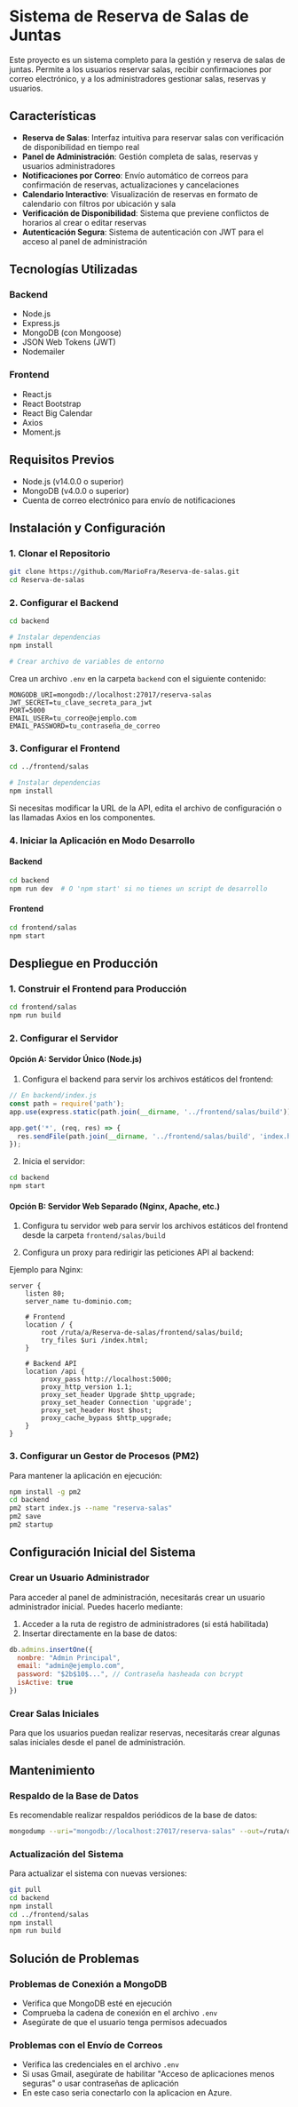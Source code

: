 # Sistema de Reserva de Salas de Juntas

Este proyecto es un sistema completo para la gestión y reserva de salas de juntas. Permite a los usuarios reservar salas, recibir confirmaciones por correo electrónico, y a los administradores gestionar salas, reservas y usuarios.

## Características

- **Reserva de Salas**: Interfaz intuitiva para reservar salas con verificación de disponibilidad en tiempo real
- **Panel de Administración**: Gestión completa de salas, reservas y usuarios administradores
- **Notificaciones por Correo**: Envío automático de correos para confirmación de reservas, actualizaciones y cancelaciones
- **Calendario Interactivo**: Visualización de reservas en formato de calendario con filtros por ubicación y sala
- **Verificación de Disponibilidad**: Sistema que previene conflictos de horarios al crear o editar reservas
- **Autenticación Segura**: Sistema de autenticación con JWT para el acceso al panel de administración

## Tecnologías Utilizadas

### Backend
- Node.js
- Express.js
- MongoDB (con Mongoose)
- JSON Web Tokens (JWT)
- Nodemailer

### Frontend
- React.js
- React Bootstrap
- React Big Calendar
- Axios
- Moment.js

## Requisitos Previos

- Node.js (v14.0.0 o superior)
- MongoDB (v4.0.0 o superior)
- Cuenta de correo electrónico para envío de notificaciones

## Instalación y Configuración

### 1. Clonar el Repositorio

```bash
git clone https://github.com/MarioFra/Reserva-de-salas.git
cd Reserva-de-salas
```

### 2. Configurar el Backend

```bash
cd backend

# Instalar dependencias
npm install

# Crear archivo de variables de entorno
```

Crea un archivo `.env` en la carpeta `backend` con el siguiente contenido:

```
MONGODB_URI=mongodb://localhost:27017/reserva-salas
JWT_SECRET=tu_clave_secreta_para_jwt
PORT=5000
EMAIL_USER=tu_correo@ejemplo.com
EMAIL_PASSWORD=tu_contraseña_de_correo
```

### 3. Configurar el Frontend

```bash
cd ../frontend/salas

# Instalar dependencias
npm install
```

Si necesitas modificar la URL de la API, edita el archivo de configuración o las llamadas Axios en los componentes.

### 4. Iniciar la Aplicación en Modo Desarrollo

#### Backend
```bash
cd backend
npm run dev  # O 'npm start' si no tienes un script de desarrollo
```

#### Frontend
```bash
cd frontend/salas
npm start
```

## Despliegue en Producción

### 1. Construir el Frontend para Producción

```bash
cd frontend/salas
npm run build
```

### 2. Configurar el Servidor

#### Opción A: Servidor Único (Node.js)

1. Configura el backend para servir los archivos estáticos del frontend:

```javascript
// En backend/index.js
const path = require('path');
app.use(express.static(path.join(__dirname, '../frontend/salas/build')));

app.get('*', (req, res) => {
  res.sendFile(path.join(__dirname, '../frontend/salas/build', 'index.html'));
});
```

2. Inicia el servidor:

```bash
cd backend
npm start
```

#### Opción B: Servidor Web Separado (Nginx, Apache, etc.)

1. Configura tu servidor web para servir los archivos estáticos del frontend desde la carpeta `frontend/salas/build`

2. Configura un proxy para redirigir las peticiones API al backend:

Ejemplo para Nginx:
```
server {
    listen 80;
    server_name tu-dominio.com;

    # Frontend
    location / {
        root /ruta/a/Reserva-de-salas/frontend/salas/build;
        try_files $uri /index.html;
    }

    # Backend API
    location /api {
        proxy_pass http://localhost:5000;
        proxy_http_version 1.1;
        proxy_set_header Upgrade $http_upgrade;
        proxy_set_header Connection 'upgrade';
        proxy_set_header Host $host;
        proxy_cache_bypass $http_upgrade;
    }
}
```

### 3. Configurar un Gestor de Procesos (PM2)

Para mantener la aplicación en ejecución:

```bash
npm install -g pm2
cd backend
pm2 start index.js --name "reserva-salas"
pm2 save
pm2 startup
```

## Configuración Inicial del Sistema

### Crear un Usuario Administrador

Para acceder al panel de administración, necesitarás crear un usuario administrador inicial. Puedes hacerlo mediante:

1. Acceder a la ruta de registro de administradores (si está habilitada)
2. Insertar directamente en la base de datos:

```javascript
db.admins.insertOne({
  nombre: "Admin Principal",
  email: "admin@ejemplo.com",
  password: "$2b$10$...", // Contraseña hasheada con bcrypt
  isActive: true
})
```

### Crear Salas Iniciales

Para que los usuarios puedan realizar reservas, necesitarás crear algunas salas iniciales desde el panel de administración.

## Mantenimiento

### Respaldo de la Base de Datos

Es recomendable realizar respaldos periódicos de la base de datos:

```bash
mongodump --uri="mongodb://localhost:27017/reserva-salas" --out=/ruta/de/respaldo
```

### Actualización del Sistema

Para actualizar el sistema con nuevas versiones:

```bash
git pull
cd backend
npm install
cd ../frontend/salas
npm install
npm run build
```

## Solución de Problemas

### Problemas de Conexión a MongoDB

- Verifica que MongoDB esté en ejecución
- Comprueba la cadena de conexión en el archivo `.env`
- Asegúrate de que el usuario tenga permisos adecuados

### Problemas con el Envío de Correos

- Verifica las credenciales en el archivo `.env`
- Si usas Gmail, asegúrate de habilitar "Acceso de aplicaciones menos seguras" o usar contraseñas de aplicación
- En este caso seria conectarlo con la aplicacion en Azure.



